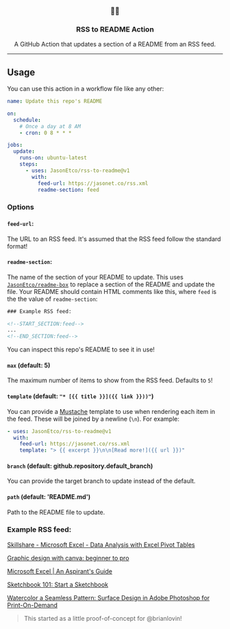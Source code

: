 <h3 align="center">📡📝</h3>
<h3 align="center">RSS to README Action</h3>
<p align="center">A GitHub Action that updates a section of a README from an RSS feed.</p>

---

## Usage

You can use this action in a workflow file like any other:

```yml
name: Update this repo's README

on:
  schedule:
    # Once a day at 8 AM
    - cron: 0 8 * * *

jobs:
  update:
    runs-on: ubuntu-latest
    steps:
      - uses: JasonEtco/rss-to-readme@v1
        with:
          feed-url: https://jasonet.co/rss.xml
          readme-section: feed
```

### Options

#### `feed-url`:

The URL to an RSS feed. It's assumed that the RSS feed follow the standard format!

#### `readme-section`:

The name of the section of your README to update. This uses [`JasonEtco/readme-box`](https://github.com/JasonEtco/readme-box) to replace a section of the README and update the file. Your README should contain HTML comments like this, where `feed` is the the value of `readme-section`:

```html
### Example RSS feed:

<!--START_SECTION:feed-->
...
<!--END_SECTION:feed-->
```

You can inspect this repo's README to see it in use!

#### `max` (default: 5)

The maximum number of items to show from the RSS feed. Defaults to `5`!

#### `template` (default: `"* [{{ title }}]({{ link }}))"`)

You can provide a [Mustache](https://github.com/janl/mustache.js) template to use when rendering each item in the feed. These will be joined by a newline (`\n`). For example:

```yaml
- uses: JasonEtco/rss-to-readme@v1
  with:
    feed-url: https://jasonet.co/rss.xml
    template: "> {{ excerpt }}\n\n[Read more!]({{ url }})"
```

#### `branch` (default: github.repository.default_branch)

You can provide the target branch to update instead of the default.

#### `path` (default: 'README.md')

Path to the README file to update.

### Example RSS feed:

<!--START_SECTION:example-->
> 

[Skillshare - Microsoft Excel - Data Analysis with Excel Pivot Tables](https:&#x2F;&#x2F;sanet.st&#x2F;blogs&#x2F;training4all&#x2F;skillshare_microsoft_excel_data_analysis_with_excel_pivot_tables.4068590.html)
> 

[Graphic design with canva: beginner to pro](https:&#x2F;&#x2F;sanet.st&#x2F;blogs&#x2F;exclusivetutorials&#x2F;graphic_design_with_canva_beginner_to_pro.4068587.html)
> 

[Microsoft Excel | An Aspirant&#39;s Guide](https:&#x2F;&#x2F;sanet.st&#x2F;blogs&#x2F;exclusivetutorials&#x2F;microsoft_excel__an_aspirants_guide.4068582.html)
> 

[Sketchbook 101: Start a Sketchbook](https:&#x2F;&#x2F;sanet.st&#x2F;blogs&#x2F;training4all&#x2F;sketchbook_start_a_sketchbook.4068580.html)
> 

[Watercolor a Seamless Pattern: Surface Design in Adobe Photoshop for Print-On-Demand](https:&#x2F;&#x2F;sanet.st&#x2F;blogs&#x2F;training4all&#x2F;watercolor_a_seamless_pattern_surface_design_in_adobe_photoshop_for_print_on_demand.4068570.html)
<!--END_SECTION:example-->

> This started as a little proof-of-concept for @brianlovin!
